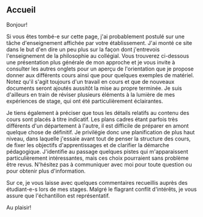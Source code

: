 Accueil
-------

Bonjour!

Si vous êtes tombé-e sur cette page, j'ai probablement postulé sur une tâche d'enseignement affichée par votre établissement. J'ai monté ce site dans le but d'en dire un peu plus sur la façon dont j'entrevois l'enseignement de la philosophie au collégial. Vous trouverez ci-dessous une présentation plus générale de mon approche et je vous invite à consulter les autres onglets pour un aperçu de l'orientation que je propose donner aux différents cours ainsi que pour quelques exemples de matériel. Notez qu'il s'agit toujours d'un travail en cours et que de nouveaux documents seront ajoutés aussitôt la mise au propre terminée. Je suis d'ailleurs en train de réviser plusieurs éléments à la lumière de mes expériences de stage, qui ont été particulièrement éclairantes.

Je tiens également à préciser que tous les détails relatifs au contenu des cours sont placés à titre indicatif. Les plans cadres étant parfois très différents d'un département à l'autre, il est difficile de préparer en amont quelque chose de définitif. Je privilégie donc une planification de plus haut niveau, dans laquelle j'essaie avant tout de penser la structure des cours, de fixer les objectifs d'apprentissages et de clarifier la démarche pédagogique. J'identifie au passage quelques pistes qui m'apparaissent particulièrement intéressantes, mais ces choix pourraient sans problème être revus. N'hésitez pas à communiquer avec moi pour toute question ou pour obtenir plus d'information.

Sur ce, je vous laisse avec quelques commentaires recueillis auprès des étudiant-e-s lors de mes stages. Malgré le flagrant conflit d'intérêts, je vous assure que l'échantillon est représentatif.

Au plaisir!

